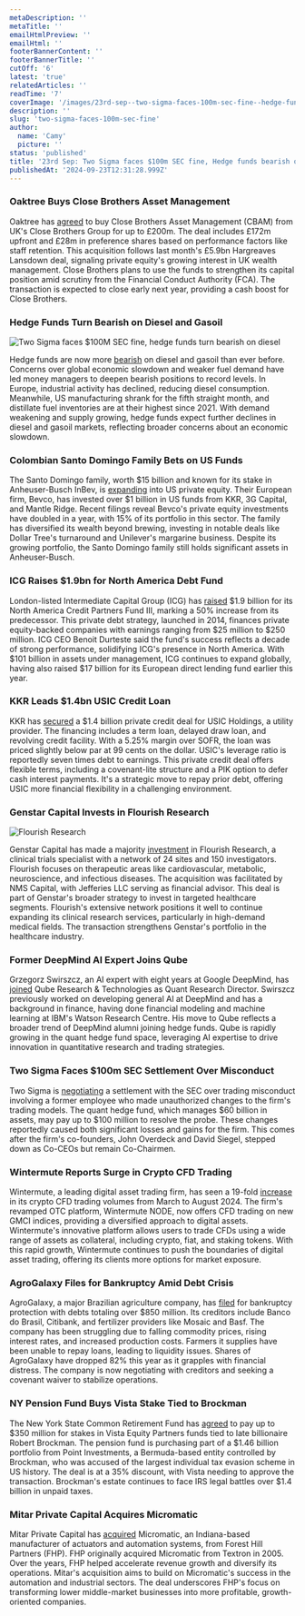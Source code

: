 ```yaml
---
metaDescription: ''
metaTitle: ''
emailHtmlPreview: ''
emailHtml: ''
footerBannerContent: ''
footerBannerTitle: ''
cutOff: '6'
latest: 'true'
relatedArticles: ''
readTime: '7'
coverImage: '/images/23rd-sep--two-sigma-faces-100m-sec-fine--hedge-funds-bearish-on-diesel-b-YyNT.webp'
description: ''
slug: 'two-sigma-faces-100m-sec-fine'
author:
  name: 'Camy'
  picture: ''
status: 'published'
title: '23rd Sep: Two Sigma faces $100m SEC fine, Hedge funds bearish on diesel'
publishedAt: '2024-09-23T12:31:28.999Z'
---
```


### Oaktree Buys Close Brothers Asset Management

Oaktree has [agreed](https://www.privateequitywire.co.uk/oaktree-agrees-200m-deal-for-close-brothers-asset-management/) to buy Close Brothers Asset Management (CBAM) from UK's Close Brothers Group for up to £200m. The deal includes £172m upfront and £28m in preference shares based on performance factors like staff retention. This acquisition follows last month's £5.9bn Hargreaves Lansdown deal, signaling private equity's growing interest in UK wealth management. Close Brothers plans to use the funds to strengthen its capital position amid scrutiny from the Financial Conduct Authority (FCA). The transaction is expected to close early next year, providing a cash boost for Close Brothers.

### Hedge Funds Turn Bearish on Diesel and Gasoil

![Two Sigma faces $100M SEC fine, hedge funds turn bearish on diesel](/images/23rd-sep--two-sigma-faces-100m-sec-fine--hedge-funds-bearish-on-diesel-a-A5Nj.webp)

Hedge funds are now more [bearish](https://www.bnnbloomberg.ca/investing/2024/09/20/hedge-funds-turn-most-bearish-on-diesel-gasoil-on-record/) on diesel and gasoil than ever before. Concerns over global economic slowdown and weaker fuel demand have led money managers to deepen bearish positions to record levels. In Europe, industrial activity has declined, reducing diesel consumption. Meanwhile, US manufacturing shrank for the fifth straight month, and distillate fuel inventories are at their highest since 2021. With demand weakening and supply growing, hedge funds expect further declines in diesel and gasoil markets, reflecting broader concerns about an economic slowdown.

### Colombian Santo Domingo Family Bets on US Funds

The Santo Domingo family, worth $15 billion and known for its stake in Anheuser-Busch InBev, is [expanding](https://www.bloomberg.com/news/articles/2024-09-20/family-worth-15-billion-reveals-us-fund-bets-for-beer-fortune) into US private equity. Their European firm, Bevco, has invested over $1 billion in US funds from KKR, 3G Capital, and Mantle Ridge. Recent filings reveal Bevco's private equity investments have doubled in a year, with 15% of its portfolio in this sector. The family has diversified its wealth beyond brewing, investing in notable deals like Dollar Tree's turnaround and Unilever's margarine business. Despite its growing portfolio, the Santo Domingo family still holds significant assets in Anheuser-Busch.

### ICG Raises $1.9bn for North America Debt Fund

London-listed Intermediate Capital Group (ICG) has [raised](https://www.privateequitywire.co.uk/london-listed-icg-raises-1-9bn-for-north-america-private-debt-fund/) $1.9 billion for its North America Credit Partners Fund III, marking a 50% increase from its predecessor. This private debt strategy, launched in 2014, finances private equity-backed companies with earnings ranging from $25 million to $250 million. ICG CEO Benoit Durteste said the fund's success reflects a decade of strong performance, solidifying ICG's presence in North America. With $101 billion in assets under management, ICG continues to expand globally, having also raised $17 billion for its European direct lending fund earlier this year.

### KKR Leads $1.4bn USIC Credit Loan

KKR has [secured](https://www.privateequitywire.co.uk/kkr-leads-1-4bn-usic-private-credit-loan/) a $1.4 billion private credit deal for USIC Holdings, a utility provider. The financing includes a term loan, delayed draw loan, and revolving credit facility. With a 5.25% margin over SOFR, the loan was priced slightly below par at 99 cents on the dollar. USIC's leverage ratio is reportedly seven times debt to earnings. This private credit deal offers flexible terms, including a covenant-lite structure and a PIK option to defer cash interest payments. It's a strategic move to repay prior debt, offering USIC more financial flexibility in a challenging environment.

### Genstar Capital Invests in Flourish Research

![Flourish Research](/images/23rd-sep--two-sigma-faces-100m-sec-fine--hedge-funds-bearish-on-diesel-b-YyMz.webp)

Genstar Capital has made a majority [investment](https://www.privateequitywire.co.uk/genstar-capital-makes-majority-investment-in-clinical-trials-specialist-flourish-research/) in Flourish Research, a clinical trials specialist with a network of 24 sites and 150 investigators. Flourish focuses on therapeutic areas like cardiovascular, metabolic, neuroscience, and infectious diseases. The acquisition was facilitated by NMS Capital, with Jefferies LLC serving as financial advisor. This deal is part of Genstar's broader strategy to invest in targeted healthcare segments. Flourish's extensive network positions it well to continue expanding its clinical research services, particularly in high-demand medical fields. The transaction strengthens Genstar's portfolio in the healthcare industry.

### Former DeepMind AI Expert Joins Qube

Grzegorz Swirszcz, an AI expert with eight years at Google DeepMind, has [joined](https://www.hedgeweek.com/former-google-deepmind-ai-expert-joins-london-quant-qube/) Qube Research & Technologies as Quant Research Director. Swirszcz previously worked on developing general AI at DeepMind and has a background in finance, having done financial modeling and machine learning at IBM's Watson Research Centre. His move to Qube reflects a broader trend of DeepMind alumni joining hedge funds. Qube is rapidly growing in the quant hedge fund space, leveraging AI expertise to drive innovation in quantitative research and trading strategies.

### Two Sigma Faces $100m SEC Settlement Over Misconduct

Two Sigma is [negotiating](https://www.hedgeweek.com/two-sigma-in-100m-sec-settlement-talks-over-trading-misconduct/) a settlement with the SEC over trading misconduct involving a former employee who made unauthorized changes to the firm's trading models. The quant hedge fund, which manages $60 billion in assets, may pay up to $100 million to resolve the probe. These changes reportedly caused both significant losses and gains for the firm. This comes after the firm's co-founders, John Overdeck and David Siegel, stepped down as Co-CEOs but remain Co-Chairmen.

### Wintermute Reports Surge in Crypto CFD Trading

Wintermute, a leading digital asset trading firm, has seen a 19-fold [increase](https://www.hedgeweek.com/wintermute-reports-a-19x-rise-in-crypto-cfd-volumes/) in its crypto CFD trading volumes from March to August 2024. The firm's revamped OTC platform, Wintermute NODE, now offers CFD trading on new GMCI indices, providing a diversified approach to digital assets. Wintermute's innovative platform allows users to trade CFDs using a wide range of assets as collateral, including crypto, fiat, and staking tokens. With this rapid growth, Wintermute continues to push the boundaries of digital asset trading, offering its clients more options for market exposure.

### AgroGalaxy Files for Bankruptcy Amid Debt Crisis

AgroGalaxy, a major Brazilian agriculture company, has [filed](https://www.bnnbloomberg.ca/investing/commodities/2024/09/20/bb-citi-and-vert-listed-among-agrogalaxys-largest-creditors/#:~:text=\(Bloomberg\)%20%2D%2D%20Lenders%20Banco%20do,to%20file%20for%20bankruptcy%20protection.) for bankruptcy protection with debts totaling over $850 million. Its creditors include Banco do Brasil, Citibank, and fertilizer providers like Mosaic and Basf. The company has been struggling due to falling commodity prices, rising interest rates, and increased production costs. Farmers it supplies have been unable to repay loans, leading to liquidity issues. Shares of AgroGalaxy have dropped 82% this year as it grapples with financial distress. The company is now negotiating with creditors and seeking a covenant waiver to stabilize operations.

### NY Pension Fund Buys Vista Stake Tied to Brockman

The New York State Common Retirement Fund has [agreed](https://www.bnnbloomberg.ca/business/company-news/2024/09/20/ny-pension-buying-vista-stake-tied-to-late-billionaire-brockman/) to pay up to $350 million for stakes in Vista Equity Partners funds tied to late billionaire Robert Brockman. The pension fund is purchasing part of a $1.46 billion portfolio from Point Investments, a Bermuda-based entity controlled by Brockman, who was accused of the largest individual tax evasion scheme in US history. The deal is at a 35% discount, with Vista needing to approve the transaction. Brockman's estate continues to face IRS legal battles over $1.4 billion in unpaid taxes.

### Mitar Private Capital Acquires Micromatic

Mitar Private Capital has [acquired](https://www.pehub.com/forest-hill-partners-sells-manufacturer-micromatic-to-mitar-private-capital/) Micromatic, an Indiana-based manufacturer of actuators and automation systems, from Forest Hill Partners (FHP). FHP originally acquired Micromatic from Textron in 2005. Over the years, FHP helped accelerate revenue growth and diversify its operations. Mitar's acquisition aims to build on Micromatic's success in the automation and industrial sectors. The deal underscores FHP's focus on transforming lower middle-market businesses into more profitable, growth-oriented companies.